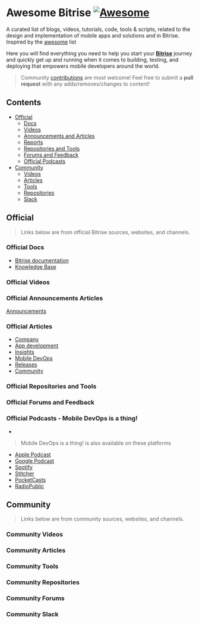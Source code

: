 # Awesome Bitrise [![Awesome](https://cdn.rawgit.com/sindresorhus/awesome/d7305f38d29fed78fa85652e3a63e154dd8e8829/media/badge.svg)](https://github.com/sindresorhus/awesome)
A curated list of blogs, videos, tutorials, code, tools &amp; scripts, related to the design and implementation of mobile apps and solutions and in Bitrise.
Inspired by the [awesome](https://github.com/sindresorhus/awesome) list


Here you will find everything you need to help you start your **[Bitrise](https://www.bitrise.io/)** journey and quickly get up and running when it comes to building, testing, and deploying that empowers mobile developers around the world.

> Community [contributions](contributing.md) are most welcome! Feel free to submit a **pull request** with any adds/removes/changes to content!


## Contents

- [Official](#Official)
  - [Docs](#Official-Docs)
  - [Videos](#Official-Videos)
  - [Announcements and Articles](#Official-Announcements-and-Articles)
  - [Reports](#Official-Reports)
  - [Repositories and Tools](#Official-Repositories-and-Tools)
  - [Forums and Feedback](#Official-Forums-and-Feedback)
  - [Official Podcasts](#Official-Podcasts)
- [Community](#Community)
  - [Videos](#Community-Videos)
  - [Articles](#Community-Articles)
  - [Tools](#Community-Tools)
  - [Repositories](#Community-Repositories)
  - [Slack](#Community-Slack)


## Official

> Links below are from official Bitrise sources, websites, and channels.

### Official Docs
- [Bitrise documentation](https://devcenter.bitrise.io/)
- [Knowledge Base](https://support.bitrise.io/hc/en-us/categories/360000108597-Knowledge-Data-Base-)

### Official Videos


### Official Announcements Articles
[Announcements](https://support.bitrise.io/hc/en-us/sections/360005429678-Announcements)

### Official Articles
- [Company](https://blog.bitrise.io/categories/company)
- [App development](https://blog.bitrise.io/categories/app-development)
- [Insights](https://blog.bitrise.io/categories/insights)
- [Mobile DevOps](https://blog.bitrise.io/categories/mobile-devops)
- [Releases](https://blog.bitrise.io/categories/releases)
- [Community](https://blog.bitrise.io/categories/community)


### Official Repositories and Tools

### Official Forums and Feedback

### Official Podcasts - Mobile DevOps is a thing!
- 

> Mobile DevOps is a thing! is also available on these platforms
- [Apple Podcast](https://podcasts.apple.com/us/podcast/mobile-devops-is-a-thing/id1506647132?uo=4)
- [Google Podcast](https://podcasts.google.com/feed/aHR0cHM6Ly9hbmNob3IuZm0vcy8xMjJiNGExNC9wb2RjYXN0L3Jzcw==)
- [Spotify](https://open.spotify.com/show/1T7xhZIYqANaXu1UOKrBg8)
- [Stitcher](https://www.stitcher.com/show/mobile-devops-is-a-thing)
- [PocketCasts](https://pca.st/2sirqyml)
- [RadioPublic](https://radiopublic.com/mobile-devops-is-a-thing-WxbLe7)

## Community

> Links below are from community sources, websites, and channels.

### Community Videos

### Community Articles

### Community Tools

### Community Repositories

### Community Forums

### Community Slack
